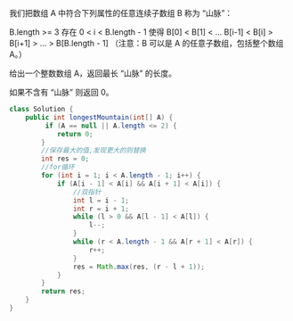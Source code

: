 我们把数组 A 中符合下列属性的任意连续子数组 B 称为 “山脉”：

B.length >= 3
存在 0 < i < B.length - 1 使得 B[0] < B[1] < ... B[i-1] < B[i] > B[i+1] > ... > B[B.length - 1]
（注意：B 可以是 A 的任意子数组，包括整个数组 A。）

给出一个整数数组 A，返回最长 “山脉” 的长度。

如果不含有 “山脉” 则返回 0。

```java
class Solution {
    public int longestMountain(int[] A) {
         if (A == null || A.length <= 2) {
            return 0;
        }
      	//保存最大的值,发现更大的则替换
        int res = 0;
      	//for循环
        for (int i = 1; i < A.length - 1; i++) {
            if (A[i - 1] < A[i] && A[i + 1] < A[i]) {
              	//双指针
                int l = i - 1;
                int r = i + 1;
                while (l > 0 && A[l - 1] < A[l]) {
                    l--;
                }
                while (r < A.length - 1 && A[r + 1] < A[r]) {
                    r++;
                }
                res = Math.max(res, (r - l + 1));
            }
        }
        return res;
    }
}
```

